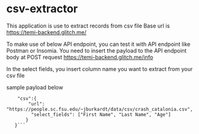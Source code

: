 # csv-extractor
This application is use to extract records from csv file
Base url is https://temi-backend.glitch.me/

To make use of below API endpoint, you can test it with API endpoint like Postman or Insomia.
You need to insert the payload to the API endpoint body at 
POST request https://temi-backend.glitch.me/info


In the select fields, you insert column name you want to extract from your csv file 

sample payload below
 
 ```{
	 "csv":{
   		 "url": "https://people.sc.fsu.edu/~jburkardt/data/csv/crash_catalonia.csv",
  		  "select_fields": ["First Name", "Last Name", "Age"]
  		}
    }```
